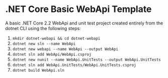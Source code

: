 .NET Core Basic WebApi Template
===

A basic .NET Core 2.2 WebApi and unit test project created entirely from the dotnet CLI using the following steps:

1. `mkdir dotnet-webapi && cd dotnet-webapi`
2. `dotnet new sln --name WebApi`
3. `dotnet new webapi --name WebApi --output WebApi`
4. `dotnet sln add WebApi/WebApi.csproj`
5. `dotnet new nunit --name WebApi.UnitTests --output WebApi.UnitTests`
6. `dotnet sln add WebApi.UnitTests/WebApi.UnitTests.csproj`
7. `dotnet build WebApi.sln`